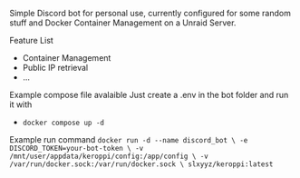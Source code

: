 Simple Discord bot for personal use, currently configured for some random stuff and Docker Container Management on a Unraid Server.

Feature List 
  - Container Management
  - Public IP retrieval
  - ...

Example compose file avalaible
Just create a .env in the bot folder and run it with
  - ```docker compose up -d```

Example run command
    ```
        docker run -d --name discord_bot \
        -e DISCORD_TOKEN=your-bot-token \
        -v /mnt/user/appdata/keroppi/config:/app/config \
        -v /var/run/docker.sock:/var/run/docker.sock \
        slxyyz/keroppi:latest
    ``` 
